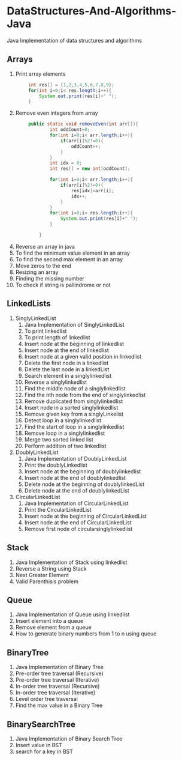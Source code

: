 ﻿# DataStructures-And-Algorithms-Java
Java Implementation of data structures and algorithms
## Arrays
1. Print array elements
```java
        int res[] = {1,2,3,4,5,6,7,8,9};
        for(int i=0;i< res.length;i++){
            System.out.print(res[i]+" ");
        }
 ```
2. Remove even integers from array
```java
        public static void removeEven(int arr[]){
                int oddCount=0;
                for(int i=0;i< arr.length;i++){
                    if(arr[i]%2!=0){
                        oddCount++;
                    }
                }
                int idx = 0;
                int res[] = new int[oddCount];

                for(int i=0;i< arr.length;i++){
                    if(arr[i]%2!=0){
                        res[idx]=arr[i];
                        idx++;
                    }
                }
                for(int i=0;i< res.length;i++){
                    System.out.print(res[i]+" ");
                }

            }
```
4. Reverse an array in java
5. To find the minimum value element in an array
6. To find the second max element in an array
7. Move zeros to the end
8. Resizing an array
9. Finding the missing number
10. To check if string is pallindrome or not

## LinkedLists
1. SinglyLinkedList
    1. Java Implementation of SinglyLinkedList
    2. To print linkedlist
    3. To print length of linkedlist
    4. Insert node at the beginning of linkedlist
    5. Insert node at the end of linkedlist
    6. Insert node at a given valid position in linkedlist
    7. Delete the first node in a linkedlist
    8. Delete the last node in a linkedList
    9. Search element in a singlylinkedlist
    10. Reverse a singlylinkedlist
    11. Find the middle node of a singlylinkedlist
    12. Find the nth node from the end of singlylinkedlist
    13. Remove duplicated from singlylinkedlist
    14. Insert node in a sorted singlylinkedlist
    15. Remove given key from a singlyLinkelist
    16. Detect loop in a singlylinkedlist
    17. Find the start of loop in a singlylinkedlist
    18. Remove loop in a singlylinkedlist
    19. Merge two sorted linked list
    20. Perform addition of two linkedlist
2. DoublyLinkedList
    1. Java Implementation of DoublyLinkedList
    2. Print the doublyLinkedlist
    3. Insert node at the beginning of doublylinkedlist
    4. Insert node at the end of doublylinkedlist
    5. Delete node at the beginning of doublylinkedList
    6. Delete node at the end of doublylinkedList
2. CircularLinkedList
    1. Java Implementation of CircularLinkedList
    2. Print the CircularLinkedList
    3. Insert node at the beginning of CircularLinkedList
    4. Insert node at the end of CircularLinkedList
    5. Remove first node of circularsinglylinkedlist


## Stack
1. Java Implementation of Stack using linkedlist
2. Reverse a String using Stack
3. Next Greater Element
4. Valid Parenthisis problem

## Queue
1. Java Implementation of Queue using linkedlist
2. Insert element into a queue
3. Remove element from a queue
4. How to generate binary numbers from 1 to n using queue

## BinaryTree
1. Java Implementation of Binary Tree
2. Pre-order tree traversal (Recursive)
3. Pre-order tree traversal (Iterative)
4. In-order tree traversal (Recursive)
5. In-order tree traversal (Iterative)
6. Level order tree traversal
7. Find the max value in a Binary Tree

## BinarySearchTree
1. Java Implementation of Binary Search Tree
2. Insert value in BST
3. search for a key in BST
